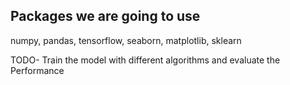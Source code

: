 ## Packages we are going to use
numpy, pandas, tensorflow, seaborn, matplotlib, sklearn 


TODO- Train the model with different algorithms and evaluate the Performance
